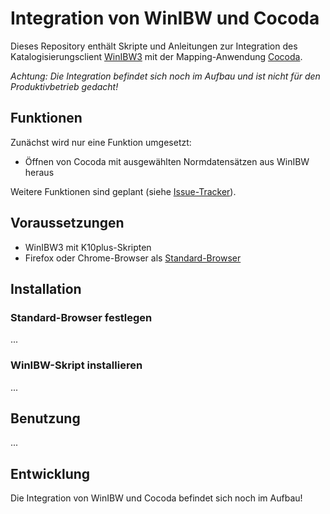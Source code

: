 # Integration von WinIBW und Cocoda

Dieses Repository enthält Skripte und Anleitungen zur Integration des Katalogisierungsclient [WinIBW3] mit der Mapping-Anwendung [Cocoda].

*Achtung: Die Integration befindet sich noch im Aufbau und ist nicht für den Produktivbetrieb gedacht!*

[WinIBW3]: https://wiki.k10plus.de/display/K10PLUS/WinIBW-Handbuch
[Cocoda]: https://coli-conc.gbv.de/cocoda/

## Funktionen

Zunächst wird nur eine Funktion umgesetzt:

* Öffnen von Cocoda mit ausgewählten Normdatensätzen aus WinIBW heraus

Weitere Funktionen sind geplant (siehe [Issue-Tracker](https://github.com/gbv/cocoda-winibw/issues)).

## Voraussetzungen

* WinIBW3 mit K10plus-Skripten
* Firefox oder Chrome-Browser als [Standard-Browser](#standard-browser-festlegen)

## Installation

### Standard-Browser festlegen

...

### WinIBW-Skript installieren

...

## Benutzung

...

## Entwicklung

Die Integration von WinIBW und Cocoda befindet sich noch im Aufbau!
